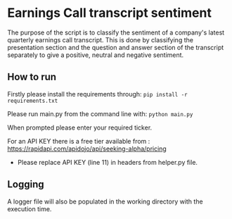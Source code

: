 # Earnings Call transcript sentiment
The purpose of the script is to classify the sentiment of a company's latest quarterly earnings call transcript. This is done by classifying the presentation section and the question and answer section of the transcript separately to give a positive, neutral and negative sentiment.

## How to run
Firstly please install the requirements through:
`pip install -r requirements.txt`

Please run main.py from the command line with:
`python main.py`

When prompted please enter your required ticker.

For an API KEY there is a free tier available from :
https://rapidapi.com/apidojo/api/seeking-alpha/pricing
- Please replace API KEY (line 11) in headers from helper.py file.

## Logging
A logger file will also be populated in the working directory with the execution time.
